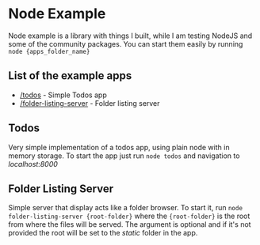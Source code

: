 # Node Example

Node example is a library with things I built, while I am testing
NodeJS and some of the community packages. You can start them easily
by running `node {apps_folder_name}`

## List of the example apps

* [/todos](#todos) - Simple Todos app
* [/folder-listing-server](#folder-listing-server) - Folder listing server

## Todos

Very simple implementation of a todos app, using plain node with in memory storage.
To start the app just run `node todos` and navigation to _localhost:8000_

## Folder Listing Server

Simple server that display acts like a folder browser. To start it, run
`node folder-listing-server {root-folder}` where the `{root-folder}` is
the root from where the files will be served. The argument is optional
and if it's not provided the root will be set to the _static_ folder in the
app.
